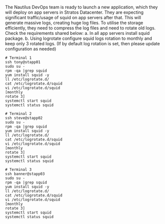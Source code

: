 The Nautilus DevOps team is ready to launch a new application, which they will deploy on app servers in Stratos Datacenter. They are expecting significant traffic/usage of squid on app servers after that. This will generate massive logs, creating huge log files. To utilise the storage efficiently, they need to compress the log files and need to rotate old logs. Check the requirements shared below:
a. In all app servers install squid package.
b. Using logrotate configure squid logs rotation to monthly and keep only 3 rotated logs.
(If by default log rotation is set, then please update configuration as needed)

```
# Terminal 1
ssh tony@stapp01
sudo su -
rpm -qa |grep squid
yum install squid -y
ll /etc/logrotate.d/
cat /etc/logrotate.d/squid
vi /etc/logrotate.d/squid
[monthly
rotate 3]
systemctl start squid
systemctl status squid

# Terminal 2
ssh steve@stapp02
sudo su -
rpm -qa |grep squid
yum install squid -y
ll /etc/logrotate.d/
cat /etc/logrotate.d/squid
vi /etc/logrotate.d/squid
[monthly
rotate 3]
systemctl start squid
systemctl status squid

# Terminal 3
ssh banner@stapp03
sudo su -
rpm -qa |grep squid
yum install squid -y
ll /etc/logrotate.d/
cat /etc/logrotate.d/squid
vi /etc/logrotate.d/squid
[monthly
rotate 3]
systemctl start squid
systemctl status squid
```